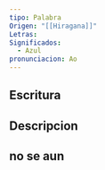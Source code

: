 ```yaml
---
tipo: Palabra
Origen: "[[Hiragana]]"
Letras: 
Significados:
  - Azul
pronunciacion: Ao
---
```

## Escritura

## Descripcion

## no se aun
